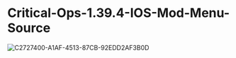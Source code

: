 # Critical-Ops-1.39.4-IOS-Mod-Menu-Source


![C2727400-A1AF-4513-87CB-92EDD2AF3B0D](https://github.com/Nobody3604/Critical-Ops-1.39.4-IOS-Mod-Menu-Source/assets/128010085/df18811d-e351-40fa-b577-147d3fb54026)
